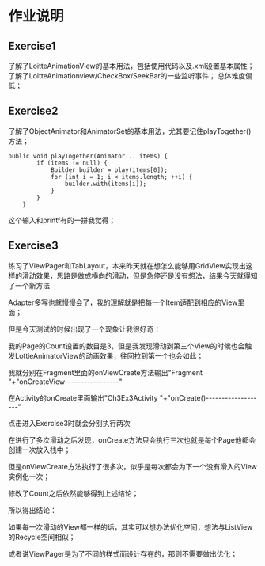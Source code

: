 # 作业说明

## Exercise1
了解了LoitteAnimationView的基本用法，包括使用代码以及.xml设置基本属性；
了解了LoitteAnimationview/CheckBox/SeekBar的一些监听事件；
总体难度偏低；

## Exercise2
了解了ObjectAnimator和AnimatorSet的基本用法，尤其要记住playTogether()方法；
    
    public void playTogether(Animator... items) {
            if (items != null) {
                Builder builder = play(items[0]);
                for (int i = 1; i < items.length; ++i) {
                    builder.with(items[i]);
                }
            }
        }
        

这个输入和printf有的一拼我觉得；

## Exercise3
练习了ViewPager和TabLayout，本来昨天就在想怎么能够用GridView实现出这样的滑动效果，思路是做成横向的滑动，但是急停还是没有想法，结果今天就得知了一个新方法

Adapter多写也就慢慢会了，我的理解就是把每一个Item适配到相应的View里面；

但是今天测试的时候出现了一个现象让我很好奇：

  我的Page的Count设置的数目是3，但是我发现滑动到第三个View的时候也会触发LottieAnimatorView的动画效果，往回拉到第一个也会如此；
  
  我就分别在Fragment里面的onViewCreate方法输出"Fragment  "+"onCreateView-----------------"
  
  在Activity的onCreate里面输出"Ch3Ex3Activity  "+"onCreate()-------------------"
  
  点击进入Exercise3时就会分别执行两次
  
  在进行了多次滑动之后发现，onCreate方法只会执行三次也就是每个Page他都会创建一次放入栈中；
  
  但是onViewCreate方法执行了很多次，似乎是每次都会为下一个没有滑入的View实例化一次；
  
  
  修改了Count之后依然能够得到上述结论；
  
  所以得出结论：
  
如果每一次滑动的View都一样的话，其实可以想办法优化空间，想法与ListView的Recycle空间相似；
    
或者说ViewPager是为了不同的样式而设计存在的，那则不需要做出优化；
    
